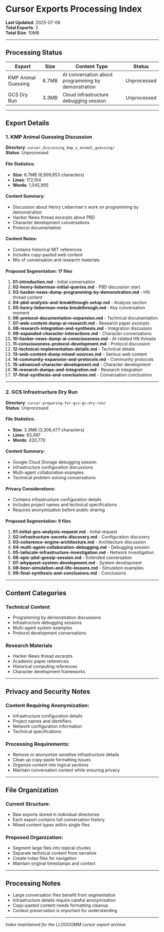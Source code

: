 # Cursor Exports Processing Index

**Last Updated**: 2025-07-08  
**Total Exports**: 2  
**Total Size**: 10MB

---

## Processing Status

| Export | Size | Content Type | Status |
|--------|------|-------------|--------|
| KMP Animal Guessing | 6.7MB | AI conversation about programming by demonstration | Unprocessed |
| GCS Dry Run | 3.3MB | Cloud infrastructure debugging session | Unprocessed |

---

## Export Details

### 1. KMP Animal Guessing Discussion
**Directory**: `cursor_discussing_kmp_s_animal_guessing/`  
**Status**: Unprocessed

#### File Statistics:
- **Size**: 6.7MB (6,999,853 characters)
- **Lines**: 172,104  
- **Words**: 1,045,995

#### Content Summary:
- Discussion about Henry Lieberman's work on programming by demonstration
- Hacker News thread excerpts about PBD
- Character development conversations
- Protocol documentation

#### Content Notes:
- Contains historical MIT references
- Includes copy-pasted web content
- Mix of conversation and research materials

#### Proposed Segmentation: 17 files
1. **01-introduction.md** - Initial conversation
2. **02-henry-lieberman-initial-queries.md** - PBD discussion start
3. **03-hacker-news-dump-programming-by-demonstration.md** - HN thread content
4. **04-pbd-analysis-and-breakthrough-setup.md** - Analysis section
5. **05-henry-lieberman-meta-breakthrough.md** - Key conversation moment
6. **06-protocol-documentation-expansion.md** - Technical documentation
7. **07-web-content-dump-ai-research.md** - Research paper excerpts
8. **08-research-integration-and-synthesis.md** - Integration discussion
9. **09-expanded-character-interactions.md** - Character conversations
10. **10-hacker-news-dump-ai-consciousness.md** - AI-related HN threads
11. **11-consciousness-protocol-development.md** - Protocol discussion
12. **12-technical-implementation-details.md** - Technical details
13. **13-web-content-dump-mixed-sources.md** - Various web content
14. **14-community-expansion-and-protocols.md** - Community protocols
15. **15-advanced-character-development.md** - Character development
16. **16-research-dumps-and-integration.md** - Research integration
17. **17-final-synthesis-and-conclusions.md** - Conversation conclusions

---

### 2. GCS Infrastructure Dry Run
**Directory**: `cursor-preparing-for-gcs-gc-dry-run/`  
**Status**: Unprocessed

#### File Statistics:
- **Size**: 3.3MB (3,308,477 characters)  
- **Lines**: 83,497
- **Words**: 420,770

#### Content Summary:
- Google Cloud Storage debugging session
- Infrastructure configuration discussions
- Multi-agent collaboration examples
- Technical problem-solving conversations

#### Privacy Considerations:
- Contains infrastructure configuration details
- Includes project names and technical specifications
- Requires anonymization before public sharing

#### Proposed Segmentation: 9 files
1. **01-initial-gcs-analysis-request.md** - Initial request
2. **02-infrastructure-secrets-discovery.md** - Configuration discovery
3. **03-coherence-engine-architecture.md** - Architecture discussion
4. **04-multi-agent-collaboration-debugging.md** - Debugging session
5. **05-tailscale-infrastructure-investigation.md** - Network investigation
6. **06-epic-pbd-gossip-session.md** - Extended conversation
7. **07-whyquest-system-development.md** - System development
8. **08-beer-simulation-and-life-lessons.md** - Simulation examples
9. **09-final-synthesis-and-conclusions.md** - Conclusions

---

## Content Categories

### Technical Content
- Programming by demonstration discussions
- Infrastructure debugging sessions
- Multi-agent system examples
- Protocol development conversations

### Research Materials
- Hacker News thread excerpts
- Academic paper references
- Historical computing references
- Character development frameworks

---

## Privacy and Security Notes

### Content Requiring Anonymization:
- Infrastructure configuration details
- Project names and identifiers
- Network configuration information
- Technical specifications

### Processing Requirements:
- Remove or anonymize sensitive infrastructure details
- Clean up copy-paste formatting issues
- Organize content into logical sections
- Maintain conversation context while ensuring privacy

---

## File Organization

### Current Structure:
- Raw exports stored in individual directories
- Each export contains full conversation history
- Mixed content types within single files

### Proposed Organization:
- Segment large files into topical chunks
- Separate technical content from narrative
- Create index files for navigation
- Maintain original timestamps and context

---

## Processing Notes

- Large conversation files benefit from segmentation
- Infrastructure details require careful anonymization
- Copy-pasted content needs formatting cleanup
- Context preservation is important for understanding

---

*Index maintained for the LLOOOOMM cursor export archive* 